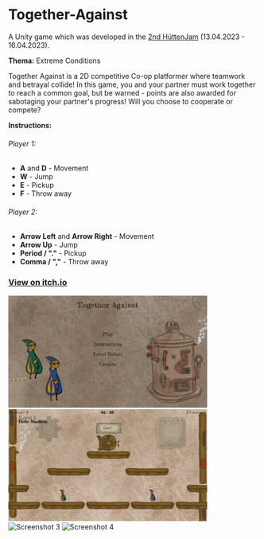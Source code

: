 # Together-Against
A Unity game which was developed in the [2nd HüttenJam](https://xn--httenjam-65a.at/) (13.04.2023 - 16.04.2023).

**Thema:** Extreme Conditions

Together Against is a 2D competitive Co-op platformer where teamwork and betrayal collide! In this game, you and your partner must work together to reach a common goal, but be warned - points are also awarded for sabotaging your partner's progress! Will you choose to cooperate or compete?

**Instructions:**

###### Player 1:
+ **A** and **D** - Movement
+ **W** - Jump
+ **E** - Pickup
+ **F** - Throw away

###### Player 2:
+ **Arrow Left** and **Arrow Right** - Movement
+ **Arrow Up** - Jump
+ **Period / "."** - Pickup
+ **Comma / ","** - Throw away

### [View on itch.io](https://kyunru.itch.io/together-against)

<img width="400" alt="Screenshot 1" src="Assets/Screenshots/Menu.png"/> <img width="400" alt="Screenshot 2" src="Assets/Screenshots/Level1.png"/>
<img width="400" alt="Screenshot 3" src="Assets/Screenshots/Level5.png"/> <img width="400" alt="Screenshot 4" src="Assets/Screenshots/Level10.png"/>



